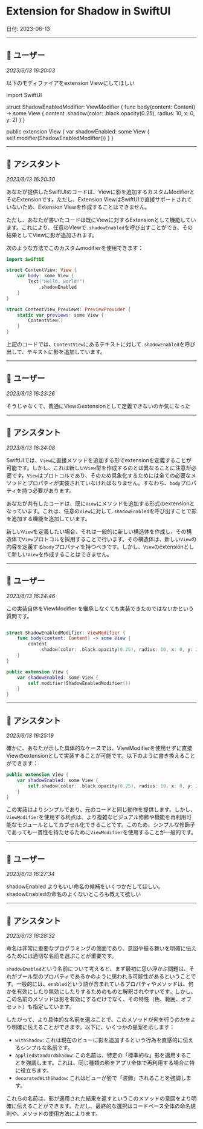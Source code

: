 # Extension for Shadow in SwiftUI

日付: 2023-06-13

---

## 👤 ユーザー
*2023/6/13 16:20:03*

以下のモディファイアをextension Vieｗにしてほしい

import SwiftUI

struct ShadowEnabledModifier: ViewModifier {
    func body(content: Content) -&gt; some View {
        content
            .shadow(color: .black.opacity(0.25), radius: 10, x: 0, y: 2)
    }
}

public extension View {
    var shadowEnabled: some View {
        self.modifier(ShadowEnabledModifier())
    }
}

---

## 🤖 アシスタント
*2023/6/13 16:20:30*

あなたが提供したSwiftUIのコードは、Viewに影を追加するカスタムModifierとそのExtensionです。ただし、Extension ViewはSwiftUIで直接サポートされていないため、Extension Viewを作成することはできません。 

ただし、あなたが書いたコードは既にViewに対するExtensionとして機能しています。これにより、任意のViewで`.shadowEnabled`を呼び出すことができ、その結果としてViewに影が追加されます。

次のような方法でこのカスタムmodifierを使用できます：

```swift
import SwiftUI

struct ContentView: View {
    var body: some View {
        Text("Hello, world!")
            .shadowEnabled
    }
}

struct ContentView_Previews: PreviewProvider {
    static var previews: some View {
        ContentView()
    }
}
```

上記のコードでは、`ContentView`にあるテキストに対して`.shadowEnabled`を呼び出して、テキストに影を追加しています。

---

## 👤 ユーザー
*2023/6/13 16:23:26*

そうじゃなくて、普通にViewのextensionとして定義できないのか気になった

---

## 🤖 アシスタント
*2023/6/13 16:24:08*

SwiftUIでは、`View`に直接メソッドを追加する形でextensionを定義することが可能です。しかし、これは新しい`View`型を作成するのとは異なることに注意が必要です。`View`はプロトコルであり、そのため具象化するためには全ての必要なメソッドとプロパティが実装されていなければなりません。すなわち、`body`プロパティを持つ必要があります。

あなたが共有したコードは、既に`View`にメソッドを追加する形式のextensionとなっています。これは、任意の`View`に対して`.shadowEnabled`を呼び出すことで影を追加する機能を追加しています。

新しい`View`を定義したい場合、それは一般的に新しい構造体を作成し、その構造体で`View`プロトコルを採用することで行います。その構造体は、新しい`View`の内容を定義する`body`プロパティを持つべきです。しかし、`View`のextensionとして新しい`View`を作成することはできません。

---

## 👤 ユーザー
*2023/6/13 16:24:46*

この実装自体をViewModifier を継承しなくても実装できたのではないかという質問です。

```swift

struct ShadowEnabledModifier: ViewModifier {
    func body(content: Content) -> some View {
        content
            .shadow(color: .black.opacity(0.25), radius: 10, x: 0, y: 2)
    }
}

public extension View {
    var shadowEnabled: some View {
        self.modifier(ShadowEnabledModifier())
    }
}
```

---

## 🤖 アシスタント
*2023/6/13 16:25:19*

確かに、あなたが示した具体的なケースでは、ViewModifierを使用せずに直接Viewのextensionとして実装することが可能です。以下のように書き換えることができます：

```swift
public extension View {
    var shadowEnabled: some View {
        self.shadow(color: .black.opacity(0.25), radius: 10, x: 0, y: 2)
    }
}
```

この実装はよりシンプルであり、元のコードと同じ動作を提供します。しかし、`ViewModifier`を使用する利点は、より複雑なビジュアル修飾や機能を再利用可能なモジュールとしてカプセル化できることです。このため、シンプルな修飾子であっても一貫性を持たせるために`ViewModifier`を使用することが一般的です。

---

## 👤 ユーザー
*2023/6/13 16:27:34*

shadowEnabled よりもいい命名の候補をいくつかだしてほしい。shadowEnabledの命名のよくないところも教えて欲しい

---

## 🤖 アシスタント
*2023/6/13 16:28:32*

命名は非常に重要なプログラミングの側面であり、意図や振る舞いを明確に伝えるためには適切な名前を選ぶことが重要です。

`shadowEnabled`という名前について考えると、まず最初に思い浮かぶ問題は、それがブール型のプロパティであるかのように思われる可能性があるということです。一般的には、`enabled`という語が含まれているプロパティやメソッドは、何かを有効にしたり無効にしたりするためのものと解釈されやすいです。しかし、この名前のメソッドは影を有効にするだけでなく、その特性（色、範囲、オフセット）も指定しています。

したがって、より具体的な名前を選ぶことで、このメソッドが何を行うのかをより明確に伝えることができます。以下に、いくつかの提案を示します：

- `withShadow`: これは現在のビューに影を追加するという行為を直感的に伝えるシンプルな名前です。
- `appliedStandardShadow`: この名前は、特定の「標準的な」影を適用することを強調します。これは、同じ種類の影をアプリ全体で再利用する場合に特に役立ちます。
- `decoratedWithShadow`: これはビューが影で「装飾」されることを強調します。

これらの名前は、影が適用された結果を返すというこのメソッドの意図をより明確に伝えることができます。ただし、最終的な選択はコードベース全体の命名規則や、メソッドの使用方法によります。

---
